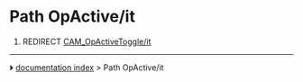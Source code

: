 # Path OpActive/it
1.  REDIRECT [CAM_OpActiveToggle/it](CAM_OpActiveToggle/it.md)



---
⏵ [documentation index](../README.md) > Path OpActive/it
